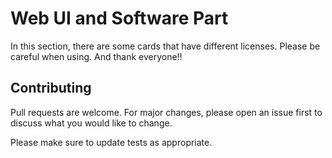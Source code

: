 # Web UI and Software Part

In this section, there are some cards that have different licenses. Please be careful when using. And thank everyone!!

## Contributing
Pull requests are welcome. For major changes, please open an issue first to discuss what you would like to change.

Please make sure to update tests as appropriate.
